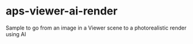 # aps-viewer-ai-render
Sample to go from an image in a Viewer scene to a photorealistic render using AI 
